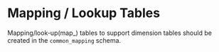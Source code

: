 # Mapping / Lookup Tables

Mapping/look-up(map\_) tables to support dimension tables should be created in the `common_mapping` schema.